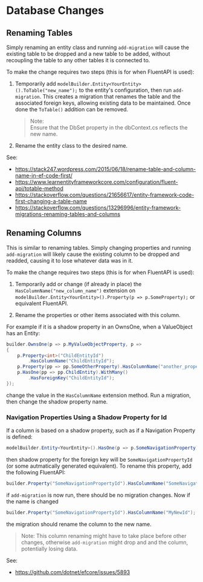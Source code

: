 # Database Changes

## Renaming Tables
Simply renaming an entity class and running `add-migration` will cause the existing table to be dropped and a new table to be added,
without recoupling the table to any other tables it is connected to.

To make the change requires two steps (this is for when FluentAPI is used):

1. Temporarily add `modelBuilder.Entity<YourEntity>().ToTable("new_name");` to the entity's configuration, then run `add-migration`.
   This creates a migration that renames the table and the associated foreign keys, allowing existing data to be maintained.
   Once done the `ToTable()` addition can be removed.  
   > Note:  
   > Ensure that the DbSet property in the dbContext.cs reflects the new name.
2. Rename the entity class to the desired name.
   
See:
 - https://stack247.wordpress.com/2015/06/18/rename-table-and-column-name-in-ef-code-first/
 - https://www.learnentityframeworkcore.com/configuration/fluent-api/totable-method
 - https://stackoverflow.com/questions/21656617/entity-framework-code-first-changing-a-table-name
 - https://stackoverflow.com/questions/13296996/entity-framework-migrations-renaming-tables-and-columns

## Renaming Columns
This is similar to renaming tables. Simply changing properties and running `add-migration` will likely cause the existing column to be dropped and readded, causing it to lose whatever data was in it.

To make the change requires two steps (this is for when FluentAPI is used):

1. Temporarily add or change (if already in place) the `HasColumnName("new_column_name")` extension on
`modelBuilder.Entity<YourEntity>().Property(p => p.SomeProperty);` or equivalent FluentAPI.

2. Rename the properties or other items associated with this column.


For example if it is a shadow property in an OwnsOne, when a ValueObject has an Entity:
```C#
builder.OwnsOne(p => p.MyValueObjectProperty, p =>
{
    p.Property<int>("ChildEntityId")
        .HasColumnName("ChildEntityId");
    p.Property(pp => pp.SomeOtherProperty).HasColumnName("another_property");
    p.HasOne(pp => pp.ChildEntity).WithMany()
        .HasForeignKey("ChildEntityId");
});
```
change the value in the `HasColumnName` extension method. Run a migration, then change the shadow property name.

### Navigation Properties Using a Shadow Property for Id

If a column is based on a shadow property, such as if a Navigation Property is defined:
```C#
modelBuilder.Entity<YourEntity>().HasOne(p => p.SomeNavigationProperty).WithMany();
```
then shadow property for the foreign key will be `SomeNavigationPropertyId` (or some autmatically generated equivalent).
To rename this property, add the following FluentAPI:
```C#
builder.Property("SomeNavigationPropertyId").HasColumnName("SomeNavigationPropertyId");
```
if `add-migration` is now run, there should be no migration changes. Now if the name is changed

```C#
builder.Property("SomeNavigationPropertyId").HasColumnName("MyNewId");
```
the migration should rename the column to the new name.

> Note:
> This column renaming might have to take place before other changes, otherwise `add-migration` might drop and and the column, potentially losing data.

See:
 - https://github.com/dotnet/efcore/issues/5893
